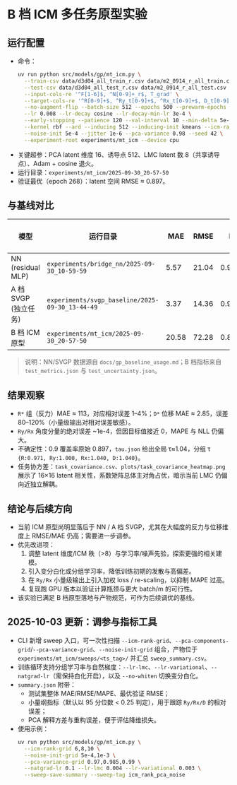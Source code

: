 # B 档 ICM 多任务原型实验

## 运行配置
- 命令：
  ```bash
  uv run python src/models/gp/mt_icm.py \
    --train-csv data/d3d04_all_train_r.csv data/m2_0914_r_all_train.csv data/m2_lhs_0916_train.csv \
    --test-csv data/d3d04_all_test_r.csv data/m2_0914_r_all_test.csv data/m2_lhs_0916_test.csv \
    --input-cols-re '^F[1-6]$, ^N[0-9]+_r$, T_grad' \
    --target-cols-re '^R[0-9]+$, ^Ry_t[0-9]+$, ^Rx_t[0-9]+$, D_t[0-9]+_r$' \
    --no-augment-flip --batch-size 512 --epochs 500 --prewarm-epochs 50 \
    --lr 0.008 --lr-decay cosine --lr-decay-min-lr 3e-4 \
    --early-stopping --patience 120 --val-interval 10 --min-delta 5e-5 \
    --kernel rbf --ard --inducing 512 --inducing-init kmeans --icm-rank 8 \
    --noise-init 5e-4 --jitter 1e-6 --pca-variance 0.98 --seed 42 \
    --experiment-root experiments/mt_icm --device cpu
  ```
- 关键超参：PCA latent 维度 16、诱导点 512、LMC latent 数 8（共享诱导点）、Adam + cosine 退火。
- 运行目录：`experiments/mt_icm/2025-09-30_20-57-50`
- 验证最优（epoch 268）：latent 空间 RMSE ≈ 0.897。

## 与基线对比
| 模型 | 运行目录 | MAE | RMSE | R² | MAPE | 0.9 覆盖率 (raw) |
| --- | --- | --- | --- | --- | --- | --- |
| NN (residual MLP) | `experiments/bridge_nn/2025-09-30_10-59-59` | 5.57 | 21.04 | 0.9977 | 5.11 | – |
| A 档 SVGP (独立任务) | `experiments/svgp_baseline/2025-09-30_13-44-49` | 3.37 | 14.36 | 0.9990 | 2.28 | 0.991 (raw) |
| B 档 ICM 原型 | `experiments/mt_icm/2025-09-30_20-57-50` | 20.58 | 72.28 | 0.8168 | 45.46 | 0.897 |

> 说明：NN/SVGP 数据源自 `docs/gp_baseline_usage.md`；B 档指标来自 `test_metrics.json` 与 `test_uncertainty.json`。

## 结果观察
- `R*` 组（反力）MAE ≈ 113，对应相对误差 1–4%；`D*` 位移 MAE ≈ 2.85，误差 80–120%（小量级输出对相对误差敏感）。
- `Ry/Rx` 角度分量的绝对误差 ~1e-4，但因目标值接近 0，MAPE 与 NLL 仍偏大。
- 不确定性：0.9 覆盖率原始 0.897，`tau.json` 给出全局 τ≈1.04，分组 τ `{R:0.971, Ry:1.000, Rx:1.040, D:1.040}`。
- 任务协方差：`task_covariance.csv`、`plots/task_covariance_heatmap.png` 展示了 16×16 latent 相关性，系数矩阵总体主对角占优，暗示当前 LMC 仍偏向近独立解耦。

## 结论与后续方向
- 当前 ICM 原型尚明显落后于 NN / A 档 SVGP，尤其在大幅度的反力与位移维度上 RMSE/MAE 仍高；需要进一步调参。
- 优先改进项：
  1. 调整 latent 维度/ICM 秩（>8）与学习率/噪声先验，探索更强的相关建模。
  2. 引入变分白化或分组学习率，降低训练初期的发散与高偏差。
  3. 在 `Ry/Rx` 小量级输出上引入加权 loss / re-scaling，以抑制 MAPE 过高。
  4. 复现跑 GPU 版本以验证计算瓶颈与更大 batch/m 的可行性。
- 该实验已满足 B 档原型落地与产物规范，可作为后续调优的基线。

## 2025-10-03 更新：调参与指标工具
- CLI 新增 sweep 入口，可一次性扫描 `--icm-rank-grid`、`--pca-components-grid`/`--pca-variance-grid`、`--noise-init-grid` 组合，产物位于 `experiments/mt_icm/sweeps/<ts_tag>/` 并汇总 `sweep_summary.csv`。
- 训练循环支持分组学习率与自然梯度：`--lr-lmc`、`--lr-variational`、`--natgrad-lr`（需保持白化开启），以及 `--no-whiten` 切换变分白化。
- `summary.json` 附带：
  - 测试集整体 MAE/RMSE/MAPE、最优验证 RMSE；
  - 小量纲指标（默认以 95 分位数 < 0.25 判定），用于跟踪 `Ry/Rx/D` 的相对误差；
  - PCA 解释方差与重构误差，便于评估降维损失。
- 使用示例：
  ```bash
  uv run python src/models/gp/mt_icm.py \
    --icm-rank-grid 6,8,10 \
    --noise-init-grid 5e-4,1e-3 \
    --pca-variance-grid 0.97,0.985,0.99 \
    --natgrad-lr 0.1 --lr-lmc 0.004 --lr-variational 0.003 \
    --sweep-save-summary --sweep-tag icm_rank_pca_noise
  ```
